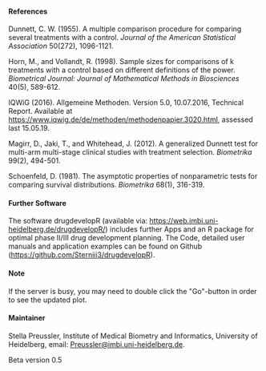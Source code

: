 #### References

Dunnett, C. W. (1955). A multiple comparison procedure for comparing several treatments with a control. <i>Journal of the American Statistical Association</i> 50(272), 1096-1121.

Horn, M., and Vollandt, R. (1998). Sample sizes for comparisons of k treatments with a control based on different definitions of the power. <i>Biometrical Journal: Journal of Mathematical Methods in Biosciences</i> 40(5), 589-612.

IQWiG (2016). Allgemeine Methoden. Version 5.0, 10.07.2016, Technical Report. Available at https://www.iqwig.de/de/methoden/methodenpapier.3020.html, assessed last 15.05.19.

Magirr, D., Jaki, T., and Whitehead, J. (2012). A generalized Dunnett test for multi-arm multi-stage clinical studies with treatment selection. <i>Biometrika</i> 99(2), 494-501.

Schoenfeld, D. (1981). The asymptotic properties of nonparametric tests for comparing survival distributions. <i>Biometrika</i> 68(1), 316-319.

#### Further Software

The software drugdevelopR (available via: https://web.imbi.uni-heidelberg.de/drugdevelopR/) includes further Apps and an R package for optimal phase II/III drug development planning. The Code, detailed user manuals and application examples can be found on Github (https://github.com/Sterniii3/drugdevelopR).  

#### Note

If the server is busy, you may need to double click the "Go"-button in order to see the updated plot.

#### Maintainer
Stella Preussler, Institute of Medical Biometry and Informatics, University of Heidelberg, email: Preussler@imbi.uni-heidelberg.de.

Beta version 0.5

